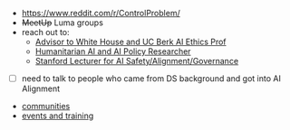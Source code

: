 * https://www.reddit.com/r/ControlProblem/
* ~~MeetUp~~ Luma groups
* reach out to:
  * [Advisor to White House and UC Berk AI Ethics Prof](https://www.linkedin.com/in/davidevanharris/)
  * [Humanitarian AI and AI Policy Researcher](https://www.linkedin.com/in/ritwikgupta/)
  * [Stanford Lecturer for AI Safety/Alignment/Governance](https://www.linkedin.com/in/gabrielmukobi/)
* [ ] need to talk to people who came from DS background and got into AI Alignment

* [communities](https://www.aisafety.com/communities)
* [events and training](https://www.aisafety.com/events-and-training)
